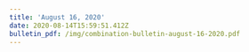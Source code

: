 ```yaml
---
title: 'August 16, 2020'
date: 2020-08-14T15:59:51.412Z
bulletin_pdf: /img/combination-bulletin-august-16-2020.pdf
---
```


